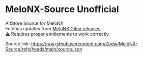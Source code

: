 # MeloNX-Source Unofficial 
AltStore Source for MeloNX \
Fetches updates from  [MeloNX Gitea releases](https://git.743378673.xyz/MeloNX/MeloNX/releases) \
⚠️ Requires proper entitlements to work correctly

Source link: https://raw.githubusercontent.com/Zedw/MeloNX-Source/refs/heads/main/source.json
